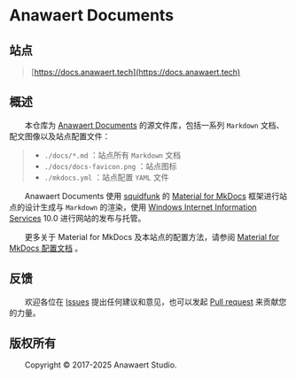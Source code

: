 # Anawaert Documents

## 站点
> [https://docs.anawaert.tech](https://docs.anawaert.tech)

## 概述
&emsp;&emsp;本仓库为 [Anawaert Documents](https://docs.anawaert.tech) 的源文件库，包括一系列 `Markdown` 文档、配文图像以及站点配置文件：
> * ` ./docs/*.md ` ：站点所有 `Markdown` 文档
> * ` ./docs/docs-favicon.png ` ：站点图标
> * ` ./mkdocs.yml ` ：站点配置 `YAML` 文件

&emsp;&emsp;Anawaert Documents 使用 [squidfunk](https://github.com/squidfunk) 的 [Material for MkDocs](https://github.com/squidfunk/mkdocs-material) 框架进行站点的设计生成与 `Markdown` 的渲染，使用 [Windows Internet Information Services](https://learn.microsoft.com/en-us/iis/) 10.0 进行网站的发布与托管。

&emsp;&emsp;更多关于 Material for MkDocs 及本站点的配置方法，请参阅 [Material for MkDocs 配置文档](https://squidfunk.github.io/mkdocs-material/setup/) 。

## 反馈
&emsp;&emsp;欢迎各位在 [Issues](https://github.com/Anawaert/docs/issues) 提出任何建议和意见，也可以发起 [Pull request](https://github.com/BYJRK/CommunityToolkit.Mvvm_ZeroToHero/pulls) 来贡献您的力量。

## 版权所有
&emsp;&emsp;Copyright &copy; 2017-2025 Anawaert Studio.
